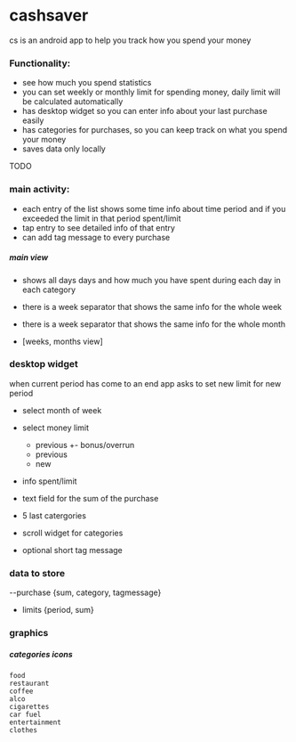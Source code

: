 # cashsaver

cs is an android app to help you track how you spend your money 

### Functionality:
- see how much you spend statistics
- you can set weekly or monthly limit for spending money, daily limit will be calculated 		automatically
- has desktop widget so you can enter info about your last purchase easily
- has categories for purchases, so you can keep track on what you spend your money
- saves data only locally

TODO

### main activity:

- each entry of the list shows some time info about time period and if you exceeded the limit in that period spent/limit
- tap entry to see detailed info of that entry
- can add tag message to every purchase

##### main view
- shows all days days and how much you have spent during each day in each category
- there is a week separator that shows the same info for the whole week
- there is a week separator that shows the same info for the whole month

- [weeks, months view]
	
	

### desktop widget
when current period has come to an end app asks to set new limit for new period
- select month of week
- select money limit
	- previous +- bonus/overrun
	- previous
	- new

- info spent/limit
- text field for the sum of the purchase
- 5 last catergories
- scroll widget for categories
- optional short tag message

### data to store

--purchase {sum, category, tagmessage}
- limits {period, sum}

### graphics
	
##### categories icons
	food
	restaurant
	coffee
	alco
	cigarettes
	car fuel
	entertainment
	clothes